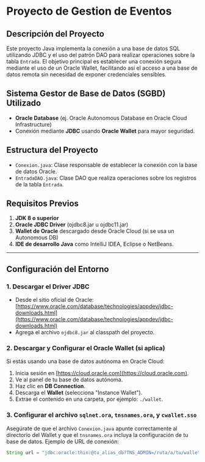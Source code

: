 # Proyecto de Gestion de Eventos

## Descripción del Proyecto

Este proyecto Java implementa la conexión a una base de datos SQL utilizando JDBC y el uso del patrón DAO para realizar operaciones sobre la tabla `Entrada`. El objetivo principal es establecer una conexión segura mediante el uso de un Oracle Wallet, facilitando así el acceso a una base de datos remota sin necesidad de exponer credenciales sensibles.

## Sistema Gestor de Base de Datos (SGBD) Utilizado

- **Oracle Database** (ej. Oracle Autonomous Database en Oracle Cloud Infrastructure)
- Conexión mediante **JDBC** usando **Oracle Wallet** para mayor seguridad.

## Estructura del Proyecto

- `Conexion.java`: Clase responsable de establecer la conexión con la base de datos Oracle.
- `EntradaDAO.java`: Clase DAO que realiza operaciones sobre los registros de la tabla `Entrada`.

## Requisitos Previos

1. **JDK 8 o superior**
2. **Oracle JDBC Driver** (ojdbc8.jar u ojdbc11.jar)
3. **Wallet de Oracle** descargado desde Oracle Cloud (si se usa un Autonomous DB)
4. **IDE de desarrollo Java** como IntelliJ IDEA, Eclipse o NetBeans.

---

## Configuración del Entorno

### 1. Descargar el Driver JDBC

- Desde el sitio oficial de Oracle:  
  [https://www.oracle.com/database/technologies/appdev/jdbc-downloads.html](https://www.oracle.com/database/technologies/appdev/jdbc-downloads.html)
- Agrega el archivo `ojdbc8.jar` al classpath del proyecto.

### 2. Descargar y Configurar el Oracle Wallet (si aplica)

Si estás usando una base de datos autónoma en Oracle Cloud:

1. Inicia sesión en [https://cloud.oracle.com](https://cloud.oracle.com).
2. Ve al panel de tu base de datos autónoma.
3. Haz clic en **DB Connection**.
4. Descarga el **Wallet** (selecciona "Instance Wallet").
5. Extrae el contenido en una carpeta, por ejemplo: `./wallet`.

### 3. Configurar el archivo `sqlnet.ora`, `tnsnames.ora`, y `cwallet.sso`

Asegúrate de que el archivo `Conexion.java` apunte correctamente al directorio del Wallet y que el `tnsnames.ora` incluya la configuración de tu base de datos. Ejemplo de URL de conexión:

```java
String url = "jdbc:oracle:thin:@tu_alias_db?TNS_ADMIN=/ruta/a/tu/wallet";
